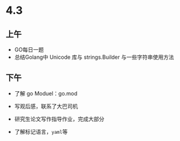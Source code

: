 # 4.3

## 上午

- GO每日一题
- 总结Golang中 Unicode 库与 strings.Builder 与一些字符串使用方法

## 下午

- 了解 go Moduel：go.mod

- 写观后感，联系了大巴司机

- 研究生论文写作指导作业，完成大部分

- 了解标记语言，`yaml`等

  